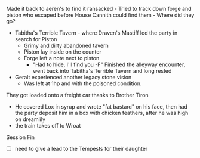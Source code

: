 Made it back to aeren's to find it ransacked
	- Tried to track down forge and piston who escaped before House Cannith could find them
	- Where did they go?
- Tabitha's Terrible Tavern - where Draven's Mastiff led the party in search for Piston
	- Grimy and dirty abandoned tavern
	- Piston lay inside on the counter
	- Forge left a note next to piston
		- "Had to hide, I'll find you -F"
Finished the alleyway encounter, went back into Tabitha's Terrible Tavern and long rested
- Geralt experienced another legacy stone vision
	- Was left at 1hp and with the poisoned condition.

They got loaded onto a freight car thanks to Brother Tiron
- He covered Lox in syrup and wrote "fat bastard" on his face, then had the party deposit him in a box with chicken feathers, after he was high on dreamlily
- the train takes off to Wroat

Session Fin
- [ ] need to give a lead to the Tempests for their daughter